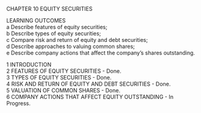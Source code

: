 CHAPTER 10 EQUITY SECURITIES

LEARNING OUTCOMES       
a Describe features of equity securities;        
b Describe types of equity securities;                       
c Compare risk and return of equity and debt securities;              
d Describe approaches to valuing common shares;                           
e Describe company actions that affect the company’s shares outstanding.           

1 INTRODUCTION      
2 FEATURES OF EQUITY SECURITIES - Done.      
3 TYPES OF EQUITY SECURITIES - Done.                
4 RISK AND RETURN OF EQUITY AND DEBT SECURITIES - Done.       
5 VALUATION OF COMMON SHARES - Done.           
6 COMPANY ACTIONS THAT AFFECT EQUITY OUTSTANDING - In Progress.
